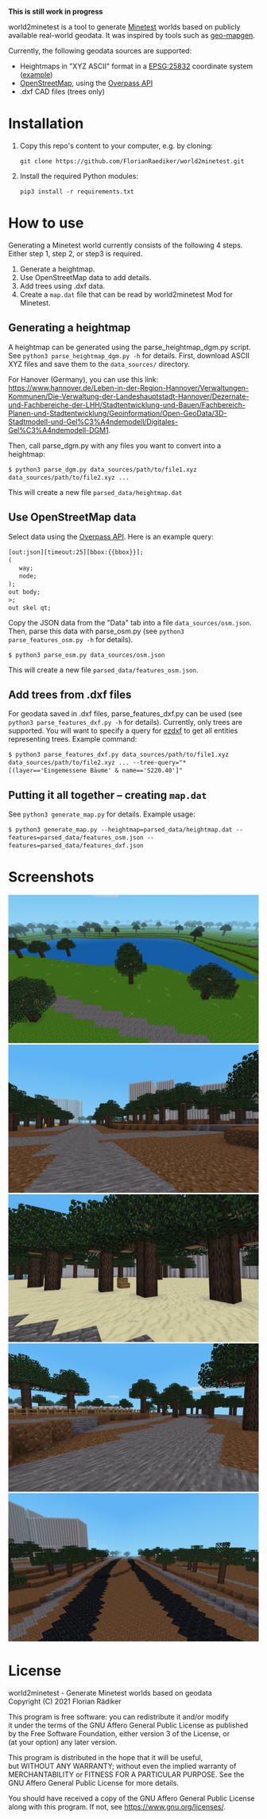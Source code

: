 **This is still work in progress**

world2minetest is a tool to generate [Minetest](https://www.minetest.net/) worlds based on publicly available real-world geodata. It was inspired by tools such as [geo-mapgen](https://github.com/Gael-de-Sailly/geo-mapgen).

Currently, the following geodata sources are supported:
 * Heightmaps in "XYZ ASCII" format in a [EPSG:25832](https://epsg.io/25832) coordinate system ([example](https://www.hannover.de/Leben-in-der-Region-Hannover/Verwaltungen-Kommunen/Die-Verwaltung-der-Landeshauptstadt-Hannover/Dezernate-und-Fachbereiche-der-LHH/Stadtentwicklung-und-Bauen/Fachbereich-Planen-und-Stadtentwicklung/Geoinformation/Open-GeoData/3D-Stadtmodell-und-Gel%C3%A4ndemodell/Digitales-Gel%C3%A4ndemodell-DGM1))
 * [OpenStreetMap](https://openstreetmap.org), using the [Overpass API](https://overpass-turbo.eu/)
 * .dxf CAD files (trees only)

Installation
============

 1. Copy this repo's content to your computer, e.g. by cloning:
    ```
    git clone https://github.com/FlorianRaediker/world2minetest.git
    ```
 2. Install the required Python modules:
    ```
    pip3 install -r requirements.txt
    ```

How to use
==========
Generating a Minetest world currently consists of the following 4 steps. Either step 1, step 2, or step3 is required.

 1. Generate a heightmap.
 2. Use OpenStreetMap data to add details.
 3. Add trees using .dxf data.
 4. Create a `map.dat` file that can be read by world2minetest Mod for Minetest.

## Generating a heightmap
A heightmap can be generated using the parse_heightmap_dgm.py script. See `python3 parse_heightmap_dgm.py -h` for details.
First, download ASCII XYZ files and save them to the `data_sources/` directory.

For Hanover (Germany), you can use this link: https://www.hannover.de/Leben-in-der-Region-Hannover/Verwaltungen-Kommunen/Die-Verwaltung-der-Landeshauptstadt-Hannover/Dezernate-und-Fachbereiche-der-LHH/Stadtentwicklung-und-Bauen/Fachbereich-Planen-und-Stadtentwicklung/Geoinformation/Open-GeoData/3D-Stadtmodell-und-Gel%C3%A4ndemodell/Digitales-Gel%C3%A4ndemodell-DGM1.

Then, call parse_dgm.py with any files you want to convert into a heightmap:
```
$ python3 parse_dgm.py data_sources/path/to/file1.xyz data_sources/path/to/file2.xyz ...
```
This will create a new file `parsed_data/heightmap.dat`

## Use OpenStreetMap data
Select data using the [Overpass API](https://overpass-turbo.eu/). 
Here is an example query:
```
[out:json][timeout:25][bbox:{{bbox}}];
(
   way;
   node;
);
out body;
>;
out skel qt;
```

Copy the JSON data from the "Data" tab into a file `data_sources/osm.json`.
Then, parse this data with parse_osm.py (see `python3 parse_features_osm.py -h` for details).
```
$ python3 parse_osm.py data_sources/osm.json
```
This will create a new file `parsed_data/features_osm.json`.

## Add trees from .dxf files
For geodata saved in .dxf files, parse_features_dxf.py can be used (see `python3 parse_features_dxf.py -h` for details).
Currently, only trees are supported.
You will want to specify a query for [ezdxf](https://ezdxf.readthedocs.io/en/stable/tutorials/getting_data.html#retrieve-entities-by-query-language) to get all entities representing trees.
Example command:
```
$ python3 parse_features_dxf.py data_sources/path/to/file1.xyz data_sources/path/to/file2.xyz ... --tree-query="*[(layer=='Eingemessene Bäume' & name=='S220.40']"
```

## Putting it all together – creating `map.dat`
See `python3 generate_map.py` for details.
Example usage:
```
$ python3 generate_map.py --heightmap=parsed_data/heightmap.dat --features=parsed_data/features_osm.json --features=parsed_data/features_dxf.json
```

Screenshots
===========
![](docs/screenshot_water.png)
![](docs/screenshot_trees_with_postboxes_and_buildings.png)
![](docs/screenshot_bench.png)
![](docs/screenshot_fence.png)
![](docs/screenshot_primary_road.png)


License
=======
world2minetest - Generate Minetest worlds based on geodata<br>
Copyright (C) 2021  Florian Rädiker

This program is free software: you can redistribute it and/or modify<br>
it under the terms of the GNU Affero General Public License as published<br>
by the Free Software Foundation, either version 3 of the License, or<br>
(at your option) any later version.

This program is distributed in the hope that it will be useful,<br>
but WITHOUT ANY WARRANTY; without even the implied warranty of<br>
MERCHANTABILITY or FITNESS FOR A PARTICULAR PURPOSE.  See the<br>
GNU Affero General Public License for more details.<br>

You should have received a copy of the GNU Affero General Public License<br>
along with this program.  If not, see <https://www.gnu.org/licenses/>.
